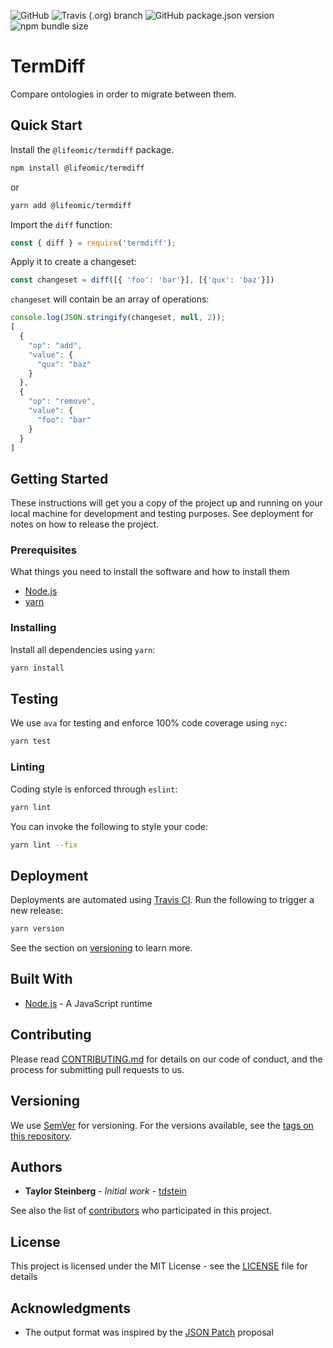 ![GitHub](https://img.shields.io/github/license/lifeomic/termdiff.svg?style=for-the-badge)
![Travis (.org) branch](https://img.shields.io/travis/lifeomic/termdiff/master.svg?style=for-the-badge)
![GitHub package.json version](https://img.shields.io/github/package-json/v/lifeomic/termdiff.svg?color=blue&style=for-the-badge)
![npm bundle size](https://img.shields.io/bundlephobia/min/@lifeomic/termdiff.svg?color=orange&style=for-the-badge)

# TermDiff

Compare ontologies in order to migrate between them.

## Quick Start

Install the `@lifeomic/termdiff` package.

```bash
npm install @lifeomic/termdiff
```

or

```bash
yarn add @lifeomic/termdiff
```

Import the `diff` function:

```js
const { diff } = require('termdiff');
```

Apply it to create a changeset:

```js
const changeset = diff([{ 'foo': 'bar'}], [{'qux': 'baz'}])
```

`changeset` will contain be an array of operations:

```js
console.log(JSON.stringify(changeset, null, 2));
[
  {
    "op": "add",
    "value": {
      "qux": "baz"
    }
  },
  {
    "op": "remove",
    "value": {
      "foo": "bar"
    }
  }
]
```

## Getting Started

These instructions will get you a copy of the project up and running on your local machine for development and testing purposes. See deployment for notes on how to release the project.

### Prerequisites

What things you need to install the software and how to install them

- [Node.js](https://nodejs.org/en/)
- [yarn](https://yarnpkg.com/en/docs/install#mac-stable)

### Installing

Install all dependencies using `yarn`:

```bash
yarn install
```

## Testing

We use `ava` for testing and enforce 100% code coverage using `nyc`:

```bash
yarn test
```

### Linting

Coding style is enforced through `eslint`:

```bash
yarn lint
```

You can invoke the following to style your code:

```bash
yarn lint --fix
```

## Deployment

Deployments are automated using [Travis CI](https://travis-ci.org/). Run the following to trigger a new release:

```bash
yarn version
```

See the section on [versioning](#versioning) to learn more.

## Built With

- [Node.js](https://nodejs.org/en/) - A JavaScript runtime

## Contributing

Please read [CONTRIBUTING.md](https://github.com/lifeomic/termdiff/blob/master/CODE_OF_CONDUCT.md) for details on our code of conduct, and the process for submitting pull requests to us.

## Versioning

We use [SemVer](http://semver.org/) for versioning. For the versions available, see the [tags on this repository](https://github.com/lifeomic/termdiff/tags).

## Authors

- **Taylor Steinberg** - *Initial work* - [tdstein](https://github.com/tdstein)

See also the list of [contributors](https://github.com/lifeomic/termdiff/contributors) who participated in this project.

## License

This project is licensed under the MIT License - see the [LICENSE](LICENSE) file for details

## Acknowledgments

- The output format was inspired by the [JSON Patch](https://tools.ietf.org/html/draft-ietf-appsawg-json-patch-08) proposal

